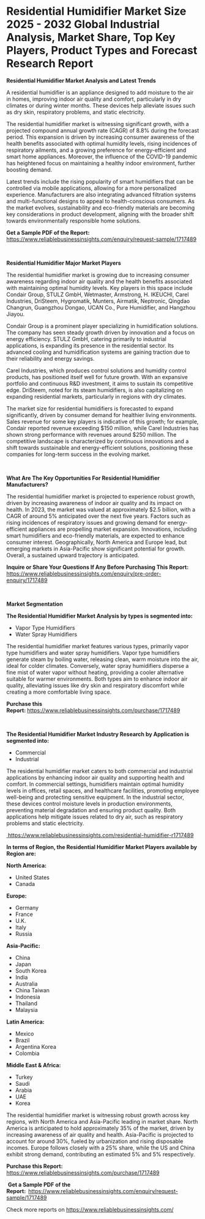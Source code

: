 <p><h1>Residential Humidifier Market Size 2025 - 2032 Global Industrial Analysis, Market Share, Top Key Players, Product Types and Forecast Research Report</h1></p><p><strong>Residential Humidifier Market Analysis and Latest Trends</strong></p>
<p><p>A residential humidifier is an appliance designed to add moisture to the air in homes, improving indoor air quality and comfort, particularly in dry climates or during winter months. These devices help alleviate issues such as dry skin, respiratory problems, and static electricity.</p><p>The residential humidifier market is witnessing significant growth, with a projected compound annual growth rate (CAGR) of 8.8% during the forecast period. This expansion is driven by increasing consumer awareness of the health benefits associated with optimal humidity levels, rising incidences of respiratory ailments, and a growing preference for energy-efficient and smart home appliances. Moreover, the influence of the COVID-19 pandemic has heightened focus on maintaining a healthy indoor environment, further boosting demand.</p><p>Latest trends include the rising popularity of smart humidifiers that can be controlled via mobile applications, allowing for a more personalized experience. Manufacturers are also integrating advanced filtration systems and multi-functional designs to appeal to health-conscious consumers. As the market evolves, sustainability and eco-friendly materials are becoming key considerations in product development, aligning with the broader shift towards environmentally responsible home solutions.</p></p>
<p><strong>Get a Sample PDF of the Report:&nbsp;</strong> <a href="https://www.reliablebusinessinsights.com/enquiry/request-sample/1717489?utm_campaign=3030&utm_medium=2&utm_source=Github&utm_content=ia&utm_term=25032025&utm_id=residential-humidifier">https://www.reliablebusinessinsights.com/enquiry/request-sample/1717489</a></p>
<p>&nbsp;</p>
<p><strong>Residential Humidifier Major Market Players</strong></p>
<p><p>The residential humidifier market is growing due to increasing consumer awareness regarding indoor air quality and the health benefits associated with maintaining optimal humidity levels. Key players in this space include Condair Group, STULZ GmbH, Wetmaster, Armstrong, H. IKEUCHI, Carel Industries, DriSteem, Hygromatik, Munters, Airmatik, Neptronic, Qingdao Changrun, Guangzhou Dongao, UCAN Co., Pure Humidifier, and Hangzhou Jiayou. </p><p>Condair Group is a prominent player specializing in humidification solutions. The company has seen steady growth driven by innovation and a focus on energy efficiency. STULZ GmbH, catering primarily to industrial applications, is expanding its presence in the residential sector. Its advanced cooling and humidification systems are gaining traction due to their reliability and energy savings.</p><p>Carel Industries, which produces control solutions and humidity control products, has positioned itself well for future growth. With an expansive portfolio and continuous R&D investment, it aims to sustain its competitive edge. DriSteem, noted for its steam humidifiers, is also capitalizing on expanding residential markets, particularly in regions with dry climates.</p><p>The market size for residential humidifiers is forecasted to expand significantly, driven by consumer demand for healthier living environments. Sales revenue for some key players is indicative of this growth; for example, Condair reported revenue exceeding $150 million, while Carel Industries has shown strong performance with revenues around $250 million. The competitive landscape is characterized by continuous innovations and a shift towards sustainable and energy-efficient solutions, positioning these companies for long-term success in the evolving market.</p></p>
<p>&nbsp;</p>
<p><strong>What Are The Key Opportunities For Residential Humidifier Manufacturers?</strong></p>
<p><p>The residential humidifier market is projected to experience robust growth, driven by increasing awareness of indoor air quality and its impact on health. In 2023, the market was valued at approximately $2.5 billion, with a CAGR of around 5% anticipated over the next five years. Factors such as rising incidences of respiratory issues and growing demand for energy-efficient appliances are propelling market expansion. Innovations, including smart humidifiers and eco-friendly materials, are expected to enhance consumer interest. Geographically, North America and Europe lead, but emerging markets in Asia-Pacific show significant potential for growth. Overall, a sustained upward trajectory is anticipated.</p></p>
<p><strong>Inquire or Share Your Questions If Any Before Purchasing This Report:</strong> <a href="https://www.reliablebusinessinsights.com/enquiry/pre-order-enquiry/1717489?utm_campaign=3030&utm_medium=2&utm_source=Github&utm_content=ia&utm_term=25032025&utm_id=residential-humidifier">https://www.reliablebusinessinsights.com/enquiry/pre-order-enquiry/1717489</a></p>
<p>&nbsp;</p>
<p><strong>Market Segmentation</strong></p>
<p><strong>The Residential Humidifier Market Analysis by types is segmented into:</strong></p>
<p><ul><li>Vapor Type Humidifiers</li><li>Water Spray Humidifiers</li></ul></p>
<p><p>The residential humidifier market features various types, primarily vapor type humidifiers and water spray humidifiers. Vapor type humidifiers generate steam by boiling water, releasing clean, warm moisture into the air, ideal for colder climates. Conversely, water spray humidifiers disperse a fine mist of water vapor without heating, providing a cooler alternative suitable for warmer environments. Both types aim to enhance indoor air quality, alleviating issues like dry skin and respiratory discomfort while creating a more comfortable living space.</p></p>
<p><strong>Purchase this Report:&nbsp;</strong><a href="https://www.reliablebusinessinsights.com/purchase/1717489?utm_campaign=3030&utm_medium=2&utm_source=Github&utm_content=ia&utm_term=25032025&utm_id=residential-humidifier">https://www.reliablebusinessinsights.com/purchase/1717489</a></p>
<p>&nbsp;</p>
<p><strong>The Residential Humidifier Market Industry Research by Application is segmented into:</strong></p>
<p><ul><li>Commercial</li><li>Industrial</li></ul></p>
<p><p>The residential humidifier market caters to both commercial and industrial applications by enhancing indoor air quality and supporting health and comfort. In commercial settings, humidifiers maintain optimal humidity levels in offices, retail spaces, and healthcare facilities, promoting employee well-being and protecting sensitive equipment. In the industrial sector, these devices control moisture levels in production environments, preventing material degradation and ensuring product quality. Both applications help mitigate issues related to dry air, such as respiratory problems and static electricity.</p></p>
<p><a href="https://www.reliablebusinessinsights.com/residential-humidifier-r1717489?utm_campaign=3030&utm_medium=2&utm_source=Github&utm_content=ia&utm_term=25032025&utm_id=residential-humidifier">&nbsp;https://www.reliablebusinessinsights.com/residential-humidifier-r1717489</a></p>
<p><strong>In terms of Region, the Residential Humidifier Market Players available by Region are:</strong></p>
<p>
    <p> <strong> North America: </strong>
        <ul>
            <li>United States</li>
            <li>Canada</li>
        </ul>
        </p> 
    <p> <strong> Europe: </strong>
        <ul>
            <li>Germany</li>
            <li>France</li>
            <li>U.K.</li>
            <li>Italy</li>
            <li>Russia</li>
        </ul>
        </p> 
    <p> <strong> Asia-Pacific: </strong>
        <ul>
            <li>China</li>
            <li>Japan</li>
            <li>South Korea</li>
            <li>India</li>
            <li>Australia</li>
            <li>China Taiwan</li>
            <li>Indonesia</li>
            <li>Thailand</li>
            <li>Malaysia</li>
        </ul>
        </p> 
    <p> <strong> Latin America: </strong>
        <ul>
            <li>Mexico</li>
            <li>Brazil</li>
            <li>Argentina Korea</li>
            <li>Colombia</li>
        </ul>
        </p> 
    <p> <strong> Middle East & Africa: </strong>
        <ul>
            <li>Turkey</li>
            <li>Saudi</li>
            <li>Arabia</li>
            <li>UAE</li>
            <li>Korea</li>
        </ul>
    </p>
    </p>
<p><p>The residential humidifier market is witnessing robust growth across key regions, with North America and Asia-Pacific leading in market share. North America is anticipated to hold approximately 35% of the market, driven by increasing awareness of air quality and health. Asia-Pacific is projected to account for around 30%, fueled by urbanization and rising disposable incomes. Europe follows closely with a 25% share, while the US and China exhibit strong demand, contributing an estimated 5% and 5% respectively.</p></p>
<p><strong>Purchase this Report: </strong><a href="https://www.reliablebusinessinsights.com/purchase/1717489?utm_campaign=3030&utm_medium=2&utm_source=Github&utm_content=ia&utm_term=25032025&utm_id=residential-humidifier">https://www.reliablebusinessinsights.com/purchase/1717489</a></p>
<p>&nbsp;<strong>Get a Sample PDF of the Report:&nbsp;&nbsp;</strong><a href="https://www.reliablebusinessinsights.com/enquiry/request-sample/1717489?utm_campaign=3030&utm_medium=2&utm_source=Github&utm_content=ia&utm_term=25032025&utm_id=residential-humidifier">https://www.reliablebusinessinsights.com/enquiry/request-sample/1717489</a></p>
<p><strong></strong></p>
<p>Check more reports on <a href="https://www.reliablebusinessinsights.com/?utm_campaign=3030&utm_medium=2&utm_source=Github&utm_content=ia&utm_term=25032025&utm_id=residential-humidifier">https://www.reliablebusinessinsights.com/</a></p>